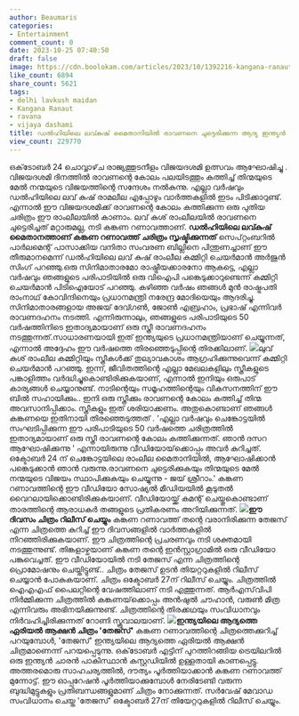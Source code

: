 ```yaml
---
author: Beaumaris
categories:
- Entertainment
comment_count: 0
date: 2023-10-25 07:40:50
draft: false
image: https://cdn.boolokam.com/articles/2023/10/1392216-kangana-ranaut.webp
like_count: 6894
share_count: 5621
tags:
- delhi lavkush maidan
- Kangana Ranaut
- ravana
- vijaya dashami
title: ഡൽഹിയിലെ ലവ്കുഷ് മൈതാനിയിൽ രാവണനെ ചുട്ടെരിക്കുന്ന ആദ്യ ഇന്ത്യൻ വനിതയായി കങ്കണ
view_count: 229770
---
```


ഒക്‌ടോബർ 24 ചൊവ്വാഴ്‌ച രാജ്യത്തുടനീളം വിജയദശമി ഉത്സവം ആഘോഷിച്ചു . വിജയദശമി ദിനത്തിൽ രാവണന്റെ കോലം പലയിടത്തും കത്തിച്ച് തിന്മയുടെ മേൽ നന്മയുടെ വിജയത്തിന്റെ സന്ദേശം നൽകുന്നു. എല്ലാ വർഷവും ഡൽഹിയിലെ ലവ് കുഷ് രാമലീല എപ്പോഴും വാർത്തകളിൽ ഇടം പിടിക്കാറുണ്ട്. എന്നാൽ ഈ വിജയദശമിക്ക് രാവണന്റെ കോലം കത്തിക്കുന്ന ഒരു പുതിയ ചരിത്രം ഈ രാംലീലയിൽ കാണാം. ലവ് കുശ് രാംലീലയിൽ രാവണനെ ചുട്ടെരിച്ചത് മറ്റാരുമല്ല, നടി കങ്കണ റണാവത്താണ്. **ഡൽഹിയിലെ ലവ്കുഷ് മൈതാനത്താണ് കങ്കണ റണാവത്ത് ചരിത്രം സൃഷ്ടിക്കുന്നത്** സെപ്റ്റംബറിൽ പാർലമെന്റ് പാസാക്കിയ വനിതാ സംവരണ ബില്ലിനെ പിന്തുണച്ചാണ് ഈ തീരുമാനമെന്ന് ഡൽഹിയിലെ ലവ് കുഷ് രാംലീല കമ്മിറ്റി ചെയർമാൻ അർജുൻ സിംഗ് പറഞ്ഞു.ഒരു സിനിമാതാരമോ രാഷ്ട്രീയക്കാരനോ ആകട്ടെ, എല്ലാ വർഷവും ഞങ്ങളുടെ പരിപാടിയിൽ ഒരു വിഐപി പങ്കെടുക്കാറുണ്ടെന്ന് കമ്മിറ്റി ചെയർമാൻ പിടിഐയോട് പറഞ്ഞു. കഴിഞ്ഞ വർഷം ഞങ്ങൾ മുൻ രാഷ്ട്രപതി രാംനാഥ് കോവിന്ദിനെയും പ്രധാനമന്ത്രി നരേന്ദ്ര മോദിയെയും ആദരിച്ചു. സിനിമാതാരങ്ങളായ അജയ് ദേവ്ഗൺ, ജോൺ എബ്രഹാം, പ്രഭാഷ് എന്നിവർ രാവണദഹനം നടത്തി. എന്നിരുന്നാലും, ഞങ്ങളുടെ പരിപാടിയുടെ 50 വർഷത്തിനിടെ ഇതാദ്യമായാണ് ഒരു സ്ത്രീ രാവണദഹനം നടത്തുന്നത്.സാധാരണയായി ഇത് ഇന്ത്യയുടെ പ്രധാനമന്ത്രിയാണ് ചെയ്യുന്നത്, എന്നാൽ അദ്ദേഹം ഈ വർഷത്തെ തിരഞ്ഞെടുപ്പിന്റെ തിരക്കിലാണ്. ![](https://cdn.boolokam.com/articles/2023/10/1392216-kangana-ranaut.webp)ലുവ് കുശ് രാംലീല കമ്മിറ്റിയും സ്ത്രീകൾക്ക് തുല്യാവകാശം ആഗ്രഹിക്കുന്നുവെന്ന് കമ്മിറ്റി ചെയർമാൻ പറഞ്ഞു. ഇന്ന്, ജീവിതത്തിന്റെ എല്ലാ മേഖലകളിലും സ്ത്രീകളുടെ പങ്കാളിത്തം വർദ്ധിച്ചുകൊണ്ടിരിക്കുകയാണ്, എന്നാൽ ഇനിയും ഒരുപാട് കാര്യങ്ങൾ ചെയ്യാനുണ്ട്. നാടിന്റെയും സമൂഹത്തിന്റെയും വികസനത്തിന് ഈ ബിൽ സഹായിക്കും.. ഇനി ഒരു സ്ത്രീക്കും രാവണന്റെ കോലം കത്തിച്ച് തിന്മ അവസാനിപ്പിക്കാം. സ്ത്രീകളും ഇത് ശരിയാക്കണം. അതുകൊണ്ടാണ് ഞങ്ങൾ കങ്കണയെ ഇതിനായി തിരഞ്ഞെടുത്തത് . 'എല്ലാ വർഷവും ചെങ്കോട്ടയിൽ സംഘടിപ്പിക്കുന്ന ഈ പരിപാടിയുടെ 50 വർഷത്തെ ചരിത്രത്തിൽ ഇതാദ്യമായാണ് ഒരു സ്ത്രീ രാവണന്റെ കോലം കത്തിക്കുന്നത്. ഞാൻ ദസറ ആഘോഷിക്കുന്നു ' എന്നായിരുന്നു വീഡിയോയ്‌ക്കൊപ്പം അവർ കുറിച്ചത്. ഒക്ടോബർ 24 ന് ചെങ്കോട്ടയിലെ രാംലീല മൈതാനിയിൽ, ആഘോഷിക്കാൻ പങ്കെടുക്കാൻ ഞാൻ വരുന്നു.രാവണനെ ചുട്ടെരിക്കുകയും തിന്മയുടെ മേൽ നന്മയുടെ വിജയം സ്ഥാപിക്കുകയും ചെയ്യുന്നു - ജയ് ശ്രീറാം.' കങ്കണ റണാവത്തിന്റെ ഈ വീഡിയോ സോഷ്യൽ മീഡിയയിൽ കൂടുതൽ വൈറലായിക്കൊണ്ടിരിക്കുകയാണ്. വീഡിയോയ്ക്ക് കമന്റ് ചെയ്തുകൊണ്ടാണ് താരത്തിന്റെ ആരാധകർ തങ്ങളുടെ പ്രതികരണം അറിയിക്കുന്നത്. **![](https://cdn.boolokam.com/articles/2023/10/cacacaca.jpg)ഈ ദിവസം ചിത്രം റിലീസ് ചെയ്യും** കങ്കണ റണാവത്ത് തന്റെ വരാനിരിക്കുന്ന തേജസ് എന്ന ചിത്രത്തെ കുറിച്ച് ഈ ദിവസങ്ങളിൽ വാർത്തകളിൽ നിറഞ്ഞിരിക്കുകയാണ്. ഈ ചിത്രത്തിന്റെ പ്രചരണവും നടി ശക്തമായി നടത്തുന്നുണ്ട്. തിങ്കളാഴ്ചയാണ് കങ്കണ തന്റെ ഇൻസ്റ്റാഗ്രാമിൽ ഒരു വീഡിയോ പങ്കുവെച്ചത്. ഈ വീഡിയോയിൽ നടി തേജസ് എന്ന ചിത്രത്തിന്റെ പ്രൊമോഷനും ചെയ്തിട്ടുണ്ട്.. ചിത്രം തേജസ് ഉടൻ തിയറ്ററുകളിൽ റിലീസ് ചെയ്യാൻ പോകുകയാണ്. ചിത്രം ഒക്ടോബർ 27ന് റിലീസ് ചെയ്യും. ചിത്രത്തിൽ ഐഎഎഫ് പൈലറ്റിന്റെ വേഷത്തിലാണ് നടി എത്തുന്നത്. ആർഎസ്‌വിപി നിർമ്മിക്കുന്ന ചിത്രത്തിൽ കങ്കണയ്‌ക്കൊപ്പം അൻഷുൽ ചൗഹാൻ, വരുൺ മിത്ര എന്നിവരും അഭിനയിക്കുന്നുണ്ട്. ചിത്രത്തിന്റെ തിരക്കഥയും സംവിധാനവും നിർവഹിച്ചിരിക്കുന്നത് റോണി സ്ക്രൂവാലയാണ്. **![](https://cdn.boolokam.com/articles/2023/10/wwwee-1.jpg)ഇന്ത്യയിലെ ആദ്യത്തെ ഏരിയൽ ആക്ഷൻ ചിത്രം 'തേജസ്'** കങ്കണ റണാവത്തിന്റെ ചിത്രത്തെക്കുറിച്ച് പറയുമ്പോൾ, 'തേജസ്' ഇന്ത്യയിലെ ആദ്യത്തെ ഏരിയൽ ആക്ഷൻ ചിത്രമാണെന്ന് പറയപ്പെടുന്നു. ഒക്‌ടോബർ എട്ടിന് പുറത്തിറങ്ങിയ ട്രെയിലറിൽ ഒരു ഇന്ത്യൻ ചാരൻ പാകിസ്ഥാൻ കസ്റ്റഡിയിൽ ഉള്ളതായി കാണപ്പെട്ടു. അത്തരമൊരു സാഹചര്യത്തിൽ, ദൗത്യം പൂർത്തിയാക്കാൻ കങ്കണ റണാവത്ത് മുന്നോട്ട്. ഈ ഓപ്പറേഷൻ പൂർത്തിയാക്കുമ്പോൾ നേരിടേണ്ടി വരുന്ന ബുദ്ധിമുട്ടുകളും പ്രതിബന്ധങ്ങളുമാണ് ചിത്രം നോക്കുന്നത്. സർവേഷ് മേവാഡ സംവിധാനം ചെയ്ത 'തേജസ്' ഒക്ടോബർ 27ന് തിയേറ്ററുകളിൽ റിലീസ് ചെയ്യും.